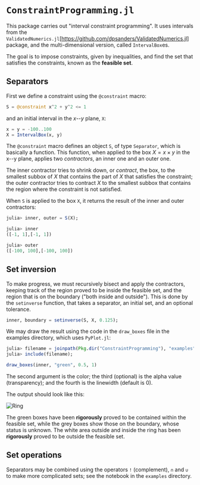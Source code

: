 # `ConstraintProgramming.jl`

This package carries out "interval constraint programming".
It uses intervals from the
`ValidatedNumerics.jl`[https://github.com/dpsanders/ValidatedNumerics.jl] package,
and the multi-dimensional version, called `IntervalBox`es.

The goal is to impose constraints, given by inequalities, and find the set that
satisfies the constraints, known as the **feasible set**.

## Separators
First we define a constraint using the `@constraint` macro:
```julia
S = @constraint x^2 + y^2 <= 1
```
and an initial interval in the $x$--$y$ plane, `X`:
```julia
x = y = -100..100
X = IntervalBox(x, y)
```

The `@constraint` macro defines an object `S`, of type `Separator`,
which is basically a function. This function,
when applied to the box $X = x \times y$
in the x--y plane, applies two *contractors*, an inner one and an outer one.

The inner contractor tries to shrink down, or *contract*, the box, to the smallest subbox
of $X$ that contains the part of $X$ that satisfies the constraint; the
outer contractor tries to contract $X$ to the smallest subbox that contains the
region where the constraint is not satisfied.

When `S` is applied to the box `X`, it returns the result of the inner and outer contractors:
```julia
julia> inner, outer = S(X);

julia> inner
([-1, 1],[-1, 1])

julia> outer
([-100, 100],[-100, 100])
```

## Set inversion
To make progress, we must recursively bisect and apply the contractors, keeping
track of the region proved to be inside the feasible set, and the region that is
on the boundary ("both inside and outside"). This is done by the `setinverse` function,
that takes a separator, an initial set, and an optional tolerance.

```julia
inner, boundary = setinverse(S, X, 0.125);
```
We may draw the result using the code in the `draw_boxes` file in the examples directory,
which uses `PyPlot.jl`:
```julia
julia> filename = joinpath(Pkg.dir("ConstraintProgramming"), "examples", "draw_boxes.jl");
julia> include(filename);

draw_boxes(inner, "green", 0.5, 1)
```
The second argument is the color; the third (optional) is the alpha value (transparency);
and the fourth is the linewidth (default is 0).

The output should look like this:

![Ring](examples/ring.png)


The green boxes have been **rigorously** proved to be contained within the feasible set,
while the grey boxes show those on the boundary, whose status is unknown.
The white area outside and inside the ring has been **rigorously** proved to be outside
the feasible set.

## Set operations
Separators may be combined using the operators `!` (complement), `∩` and `∪` to make
more complicated sets; see the notebook in the `examples` directory.
